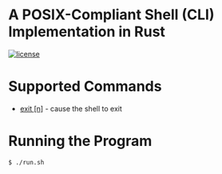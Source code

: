 # A POSIX-Compliant Shell (CLI) Implementation in Rust

[![license](https://img.shields.io/badge/License-MIT-blue.svg?style=flat)](LICENSE)

# Supported Commands

- [exit [n]](https://pubs.opengroup.org/onlinepubs/9699919799/utilities/V3_chap02.html#exit) - cause the shell to exit

# Running the Program

```shell
$ ./run.sh
```
